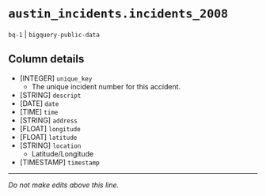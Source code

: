 # `austin_incidents.incidents_2008`
`bq-1` | `bigquery-public-data`

## Column details
* [INTEGER]   `unique_key`
  - The unique incident number for this accident.
* [STRING]    `descript`
* [DATE]      `date`
* [TIME]      `time`
* [STRING]    `address`
* [FLOAT]     `longitude`
* [FLOAT]     `latitude`
* [STRING]    `location`
  - Latitude/Longitude
* [TIMESTAMP] `timestamp`

-------------------------------------------------------------------------------
*Do not make edits above this line.*
